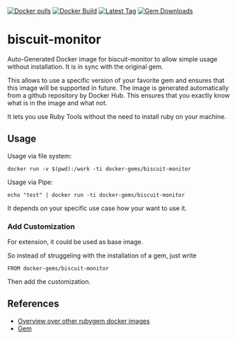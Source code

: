 [![Docker pulls](https://img.shields.io/docker/pulls/rubygem/biscuit-monitor.svg)](https://hub.docker.com/r/rubygem/biscuit-monitor/)
[![Docker Build](https://img.shields.io/docker/automated/rubygem/biscuit-monitor.svg)](https://hub.docker.com/r/rubygem/biscuit-monitor/)
[![Latest Tag](https://img.shields.io/github/tag/docker-rubygem/biscuit-monitor.svg)](https://hub.docker.com/r/rubygem/biscuit-monitor/)
[![Gem Downloads](https://img.shields.io/gem/dt/biscuit-monitor.svg)](https://rubygems.org/gems/biscuit-monitor/)
# biscuit-monitor

Auto-Generated Docker image for biscuit-monitor to allow simple usage without installation.
It is in sync with the original gem.

This allows to use a specific version of your favorite gem and ensures that this image will be supported in future.
The image is generated automatically from a github repository by Docker Hub.
This ensures that you exactly know what is in the image and what not.

It lets you use Ruby Tools without the need to install ruby on your machine.

## Usage

Usage via file system:

`docker run -v $(pwd):/work -ti docker-gems/biscuit-monitor`

Usage via Pipe:

`echo "test" | docker run -ti docker-gems/biscuit-monitor`

It depends on your specific use case how your want to use it.

### Add Customization

For extension, it could be used as base image.

So instead of struggeling with the installation of a gem, just write

`FROM docker-gems/biscuit-monitor`

Then add the customization.

## References

 - [Overview over other rubygem docker images](https://github.com/thinkbot/docker-rubygem)
 - [Gem](https://rubygems.org/gems/biscuit-monitor/)
